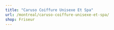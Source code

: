 ```yaml
---
title: "Caruso Coiffure Unisexe Et Spa"
url: /montreal/caruso-coiffure-unisexe-et-spa/
shop: Friseur
---
```

